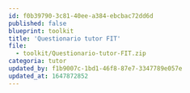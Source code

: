 ```yaml
---
id: f0b39790-3c81-40ee-a384-ebcbac72dd6d
published: false
blueprint: toolkit
title: 'Questionario tutor FIT'
file:
  - toolkit/Questionario-tutor-FIT.zip
categoria: tutor
updated_by: f1b9007c-1bd1-46f8-87e7-3347789e057e
updated_at: 1647872852
---
```

